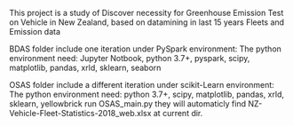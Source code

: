 
This project is a study of Discover necessity for Greenhouse Emission Test on Vehicle in New Zealand, based on datamining in last 15 years Fleets and Emission data

BDAS folder include one iteration under PySpark environment:
The python environment need:
Jupyter Notbook, python 3.7+, pyspark, scipy, matplotlib, pandas, xrld, sklearn, seaborn


OSAS folder include a different iteration under scikit-Learn environment:
The python environment need:
python 3.7+, scipy, matplotlib, pandas, xrld, sklearn, yellowbrick
run OSAS_main.py they will automaticly find NZ-Vehicle-Fleet-Statistics-2018_web.xlsx at current dir.
